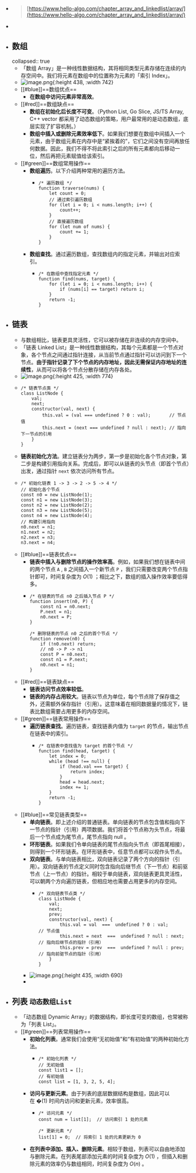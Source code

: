 - > [https://www.hello-algo.com/chapter_array_and_linkedlist/array/](https://www.hello-algo.com/chapter_array_and_linkedlist/array/)
-
- ## 数组
  collapsed:: true
	- 「数组 Array」是一种线性数据结构，其将相同类型元素存储在连续的内存空间中。我们将元素在数组中的位置称为元素的「索引 Index」。
	- ![image.png](../assets/image_1683881183272_0.png){:height 438, :width 742}
	- [[#blue]]==数组优点==
		- **在数组中访问元素非常高效**。
	- [[#red]]==数组缺点==
		- **数组在初始化后长度不可变**。（Python List, Go Slice, JS/TS Array, C++ vector 都采用了动态数组的策略，用户最常用的是动态数组，底层实现了扩容机制。）
		- **数组中插入或删除元素效率低下**。如果我们想要在数组中间插入一个元素，由于数组元素在内存中是“紧挨着的”，它们之间没有空间再放任何数据。因此，我们不得不将此索引之后的所有元素都向后移动一位，然后再把元素赋值给该索引。
	- [[#green]]==数组常用操作==
		- **数组遍历**。以下介绍两种常用的遍历方法。
			- ```
			  /* 遍历数组 */
			  function traverse(nums) {
			      let count = 0;
			      // 通过索引遍历数组
			      for (let i = 0; i < nums.length; i++) {
			          count++;
			      }
			      // 直接遍历数组
			      for (let num of nums) {
			          count += 1;
			      }
			  }
			  ```
		- **数组查找**。通过遍历数组，查找数组内的指定元素，并输出对应索引。
			- ```
			  /* 在数组中查找指定元素 */
			  function find(nums, target) {
			      for (let i = 0; i < nums.length; i++) {
			          if (nums[i] == target) return i;
			      }
			      return -1;
			  }
			  ```
- ## 链表
	- 与数组相比，链表更具灵活性，它可以被存储在非连续的内存空间中。
	- 「链表 Linked List」是一种线性数据结构，其每个元素都是一个节点对象，各个节点之间通过指针连接，从当前节点通过指针可以访问到下一个节点。**由于指针记录了下个节点的内存地址，因此无需保证内存地址的连续性**，从而可以将各个节点分散存储在内存各处。
	- ![image.png](../assets/image_1683888278380_0.png){:height 425, :width 774}
	- ```
	  /* 链表节点类 */
	  class ListNode {
	      val;
	      next;
	      constructor(val, next) {
	          this.val = (val === undefined ? 0 : val);       // 节点值
	          this.next = (next === undefined ? null : next); // 指向下一节点的引用
	      }
	  }
	  ```
	- **链表初始化方法**。建立链表分为两步，第一步是初始化各个节点对象，第二步是构建引用指向关系。完成后，即可以从链表的头节点（即首个节点）出发，通过指针 `next` 依次访问所有节点。
	- ```
	  /* 初始化链表 1 -> 3 -> 2 -> 5 -> 4 */
	  // 初始化各个节点
	  const n0 = new ListNode(1);
	  const n1 = new ListNode(3);
	  const n2 = new ListNode(2);
	  const n3 = new ListNode(5);
	  const n4 = new ListNode(4);
	  // 构建引用指向
	  n0.next = n1;
	  n1.next = n2;
	  n2.next = n3;
	  n3.next = n4;
	  ```
	- [[#blue]]==链表优点==
		- **链表中插入与删除节点的操作效率高**。例如，如果我们想在链表中间的两个节点 `A` , `B` 之间插入一个新节点 `P` ，我们只需要改变两个节点指针即可，时间复杂度为 $O(1)$ ；相比之下，数组的插入操作效率要低得多。
		- ```
		  /* 在链表的节点 n0 之后插入节点 P */
		  function insert(n0, P) {
		      const n1 = n0.next;
		      P.next = n1;
		      n0.next = P;
		  }
		  
		  /* 删除链表的节点 n0 之后的首个节点 */
		  function remove(n0) {
		      if (!n0.next) return;
		      // n0 -> P -> n1
		      const P = n0.next;
		      const n1 = P.next;
		      n0.next = n1;
		  }
		  
		  ```
	- [[#red]]==链表缺点==
		- **链表访问节点效率较低**。
		- **链表的内存占用较大**。链表以节点为单位，每个节点除了保存值之外，还需额外保存指针（引用）。这意味着在相同数据量的情况下，链表比数组需要占用更多的内存空间。
	- [[#green]]==链表常用操作==
		- **遍历链表查找**。遍历链表，查找链表内值为 `target` 的节点，输出节点在链表中的索引。
			- ```
			  /* 在链表中查找值为 target 的首个节点 */
			  function find(head, target) {
			      let index = 0;
			      while (head !== null) {
			          if (head.val === target) {
			              return index;
			          }
			          head = head.next;
			          index += 1;
			      }
			      return -1;
			  }
			  ```
	- [[#blue]]==常见链表类型==
		- **单向链表**。即上述介绍的普通链表。单向链表的节点包含值和指向下一节点的指针（引用）两项数据。我们将首个节点称为头节点，将最后一个节点成为尾节点，尾节点指向 null 。
		- **环形链表**。如果我们令单向链表的尾节点指向头节点（即首尾相接），则得到一个环形链表。在环形链表中，任意节点都可以视作头节点。
		- **双向链表**。与单向链表相比，双向链表记录了两个方向的指针（引用）。双向链表的节点定义同时包含指向后继节点（下一节点）和前驱节点（上一节点）的指针。相较于单向链表，双向链表更具灵活性，可以朝两个方向遍历链表，但相应地也需要占用更多的内存空间。
			- ```
			  /* 双向链表节点类 */
			  class ListNode {
			      val;
			      next;
			      prev;
			      constructor(val, next) {
			          this.val = val  ===  undefined ? 0 : val;        // 节点值
			          this.next = next  ===  undefined ? null : next;  // 指向后继节点的指针（引用）
			          this.prev = prev  ===  undefined ? null : prev;  // 指向前驱节点的指针（引用）
			      }
			  }
			  ```
		- ![image.png](../assets/image_1683889107252_0.png){:height 435, :width 690}
		-
- ## 列表 `动态数组List`
	- 「动态数组 Dynamic Array」的数据结构，即长度可变的数组，也常被称为「列表 List」。
	- [[#green]]==列表常用操作==
		- **初始化列表**。通常我们会使用“无初始值”和“有初始值”的两种初始化方法。
			- ```
			  /* 初始化列表 */
			  // 无初始值
			  const list1 = [];
			  // 有初始值
			  const list = [1, 3, 2, 5, 4];
			  ```
		- **访问与更新元素**。由于列表的底层数据结构是数组，因此可以在 �(1) 时间内访问和更新元素，效率很高。
			- ```
			  /* 访问元素 */
			  const num = list[1];  // 访问索引 1 处的元素
			  
			  /* 更新元素 */
			  list[1] = 0;  // 将索引 1 处的元素更新为 0
			  ```
		- **在列表中添加、插入、删除元素**。相较于数组，列表可以自由地添加与删除元素。在列表尾部添加元素的时间复杂度为 $O(1)$ ，但插入和删除元素的效率仍与数组相同，时间复杂度为 $O(n)$ 。